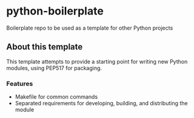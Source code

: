 # python-boilerplate

Boilerplate repo to be used as a template for other Python projects

## About this template

This template attempts to provide a starting point for writing new Python modules, using PEP517 for packaging.

### Features

* Makefile for common commands
* Separated requirements for developing, building, and distributing the module

